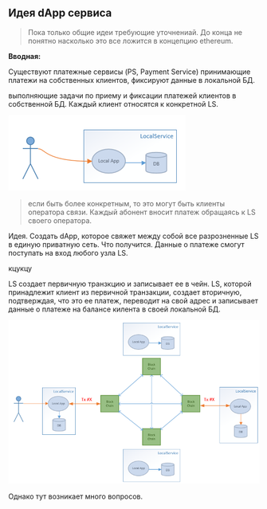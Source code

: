 ## Идея dApp сервиса

> Пока только общие идеи требующие уточнениай. До конца не понятно насколько это все
ложится в концепцию ethereum.

**Вводная:**

Существуют платежные сервисы (PS, Payment Service) принимающие платежи на собственных
клиентов, фиксируют данные в локальной БД.

 выполняющие задачи по приему и
фиксации платежей клиентов в собственной БД. Каждый клиент относятся к конкретной LS.

![local](img/local.png)  

> если быть более конкретным, то это могут быть клиенты оператора связи.
Каждый абонент вносит платеж обращаясь к LS своего оператора.

Идея.
Создать dApp, которое свяжет между собой все разрозненные LS в единую приватную сеть.
Что получится.
Данные о платеже смогут поступать на вход любого узла LS.

кцукцу

LS создает
первичную транзкцию и записывает ее в чейн.
LS, которой принадлежит клиент из первичной транзакции, создает вторичную, подтверждая,
что это ее платеж, переводит на свой адрес и записывает данные о платеже на балансе килента в своей локальной БД.


![global](img/global.png)

Однако тут возникает много вопросов.
